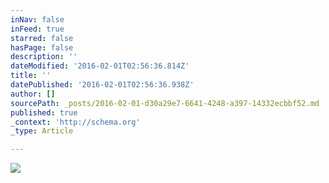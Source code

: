 ```yaml
---
inNav: false
inFeed: true
starred: false
hasPage: false
description: ''
dateModified: '2016-02-01T02:56:36.814Z'
title: ''
datePublished: '2016-02-01T02:56:36.938Z'
author: []
sourcePath: _posts/2016-02-01-d30a29e7-6641-4248-a397-14332ecbbf52.md
published: true
_context: 'http://schema.org'
_type: Article

---
```

![](https://the-grid-user-content.s3-us-west-2.amazonaws.com/5b5e605f-b050-411f-99fa-9b1fa7529376.jpg)